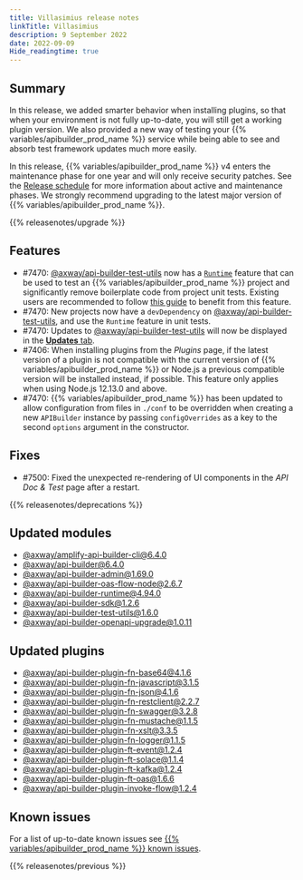 ```yaml
---
title: Villasimius release notes
linkTitle: Villasimius
description: 9 September 2022
date: 2022-09-09
Hide_readingtime: true
---
```

## Summary
In this release, we added smarter behavior when installing plugins, so that when your environment is not fully up-to-date, you will still get a working plugin version. We also provided a new way of testing your {{% variables/apibuilder_prod_name %}} service while being able to see and absorb test framework updates much more easily.

In this release, {{% variables/apibuilder_prod_name %}} v4 enters the maintenance phase for one year and will only receive security patches. See the [Release schedule](/docs/release_schedule) for more information about active and maintenance phases. We strongly recommend upgrading to the latest major version of {{% variables/apibuilder_prod_name %}}.

{{% releasenotes/upgrade %}}

<!-- ## Breaking changes -->

## Features
* #7470: [@axway/api-builder-test-utils](https://www.npmjs.com/package/@axway/api-builder-test-utils) now has a [`Runtime`](https://www.npmjs.com/package/@axway/api-builder-test-utils#runtime-api) feature that can be used to test an {{% variables/apibuilder_prod_name %}} project and significantly remove boilerplate code from project unit tests. Existing users are recommended to follow [this guide](/docs/updates/project_updates/2022_09_09_update_unit_tests_with_test_utils) to benefit from this feature.
* #7470: New projects now have a `devDependency` on [@axway/api-builder-test-utils](https://www.npmjs.com/package/@axway/api-builder-test-utils), and use the `Runtime` feature in unit tests.
* #7470: Updates to [@axway/api-builder-test-utils](https://www.npmjs.com/package/@axway/api-builder-test-utils) will now be displayed in the [**Updates** tab](/docs/developer_guide/console/#updates-tab).
* #7406: When installing plugins from the _Plugins_ page, if the latest version of a plugin is not compatible with the current version of {{% variables/apibuilder_prod_name %}} or Node.js a previous compatible version will be installed instead, if possible. This feature only applies when using Node.js 12.13.0 and above.
* #7470: {{% variables/apibuilder_prod_name %}} has been updated to allow configuration from files in `./conf` to be overridden when creating a new `APIBuilder` instance by passing `configOverrides` as a key to the second `options` argument in the constructor.

## Fixes
* #7500: Fixed the unexpected re-rendering of UI components in the _API Doc & Test_ page after a restart.

{{% releasenotes/deprecations %}}

<!-- Regenerate modules/plugins with api-builder-tools generate-release-notes script -->
## Updated modules
* [@axway/amplify-api-builder-cli@6.4.0](https://www.npmjs.com/package/@axway/amplify-api-builder-cli/v/6.4.0)
* [@axway/api-builder@6.4.0](https://www.npmjs.com/package/@axway/api-builder/v/6.4.0)
* [@axway/api-builder-admin@1.69.0](https://www.npmjs.com/package/@axway/api-builder-admin/v/1.69.0)
* [@axway/api-builder-oas-flow-node@2.6.7](https://www.npmjs.com/package/@axway/api-builder-oas-flow-node/v/2.6.7)
* [@axway/api-builder-runtime@4.94.0](https://www.npmjs.com/package/@axway/api-builder-runtime/v/4.94.0)
* [@axway/api-builder-sdk@1.2.6](https://www.npmjs.com/package/@axway/api-builder-sdk/v/1.2.6)
* [@axway/api-builder-test-utils@1.6.0](https://www.npmjs.com/package/@axway/api-builder-test-utils/v/1.6.0)
* [@axway/api-builder-openapi-upgrade@1.0.11](https://www.npmjs.com/package/@axway/api-builder-openapi-upgrade/v/1.0.11)

## Updated plugins
* [@axway/api-builder-plugin-fn-base64@4.1.6](https://www.npmjs.com/package/@axway/api-builder-plugin-fn-base64/v/4.1.6)
* [@axway/api-builder-plugin-fn-javascript@3.1.5](https://www.npmjs.com/package/@axway/api-builder-plugin-fn-javascript/v/3.1.5)
* [@axway/api-builder-plugin-fn-json@4.1.6](https://www.npmjs.com/package/@axway/api-builder-plugin-fn-json/v/4.1.6)
* [@axway/api-builder-plugin-fn-restclient@2.2.7](https://www.npmjs.com/package/@axway/api-builder-plugin-fn-restclient/v/2.2.7)
* [@axway/api-builder-plugin-fn-swagger@3.2.8](https://www.npmjs.com/package/@axway/api-builder-plugin-fn-swagger/v/3.2.8)
* [@axway/api-builder-plugin-fn-mustache@1.1.5](https://www.npmjs.com/package/@axway/api-builder-plugin-fn-mustache/v/1.1.5)
* [@axway/api-builder-plugin-fn-xslt@3.3.5](https://www.npmjs.com/package/@axway/api-builder-plugin-fn-xslt/v/3.3.5)
* [@axway/api-builder-plugin-fn-logger@1.1.5](https://www.npmjs.com/package/@axway/api-builder-plugin-fn-logger/v/1.1.5)
* [@axway/api-builder-plugin-ft-event@1.2.4](https://www.npmjs.com/package/@axway/api-builder-plugin-ft-event/v/1.2.4)
* [@axway/api-builder-plugin-ft-solace@1.1.4](https://www.npmjs.com/package/@axway/api-builder-plugin-ft-solace/v/1.1.4)
* [@axway/api-builder-plugin-ft-kafka@1.2.4](https://www.npmjs.com/package/@axway/api-builder-plugin-ft-kafka/v/1.2.4)
* [@axway/api-builder-plugin-ft-oas@1.6.6](https://www.npmjs.com/package/@axway/api-builder-plugin-ft-oas/v/1.6.6)
* [@axway/api-builder-plugin-invoke-flow@1.2.4](https://www.npmjs.com/package/@axway/api-builder-plugin-invoke-flow/v/1.2.4)

## Known issues

For a list of up-to-date known issues see [{{% variables/apibuilder_prod_name %}} known issues](/docs/known_issues/).

{{% releasenotes/previous %}}
